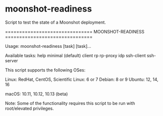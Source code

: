 moonshot-readiness
==================

Script to test the state of a Moonshot deployment.

===============================  MOONSHOT-READINESS  ===============================


Usage: moonshot-readiness [task] [task]...

  Available tasks:
    help
    minimal (default)
    client
    rp
    rp-proxy
    idp
    ssh-client
    ssh-server

This script supports the following OSes:

Linux: 
    RedHat, CentOS, Scientific Linux: 6 or 7
    Debian: 8 or 9
    Ubuntu: 12, 14, 16
    
macOS:
    10.11, 10.12, 10.13 (beta)

Note: Some of the functionality requires this script to be run with root/elevated privileges.
